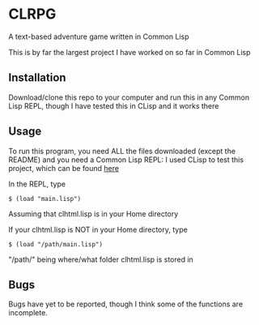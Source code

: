 # CLRPG
A text-based adventure game written in Common Lisp

This is by far the largest project I have worked on so far in Common Lisp

## Installation

Download/clone this repo to your computer and run this in any Common Lisp REPL, though I have tested this in CLisp and it works there

## Usage

To run this program, you need ALL the files downloaded (except the README) and you need a Common Lisp REPL: I used CLisp to test this project, which can be found [here](http://www.gnu.org/software/clisp/)

In the REPL, type 
  
    $ (load "main.lisp")
  
Assuming that clhtml.lisp is in your Home directory


If your clhtml.lisp is NOT in your Home directory, type

    $ (load "/path/main.lisp")

"/path/" being where/what folder clhtml.lisp is stored in


## Bugs

Bugs have yet to be reported, though I think some of the functions are incomplete.
